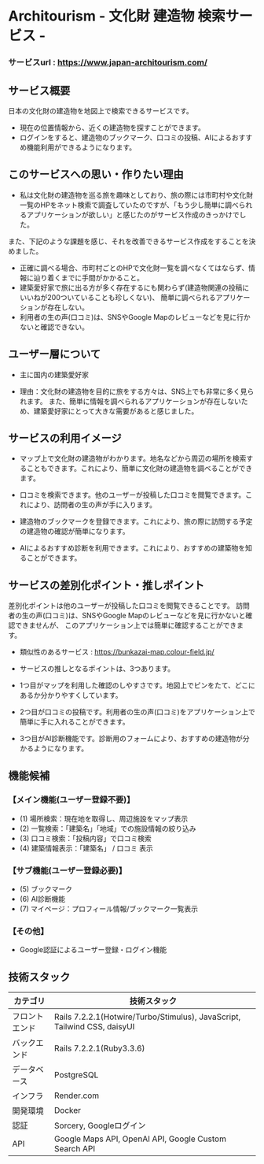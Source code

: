 # Architourism - 文化財 建造物 検索サービス -

### サービスurl : https://www.japan-architourism.com/

## サービス概要

日本の文化財の建造物を地図上で検索できるサービスです。 
- 現在の位置情報から、近くの建造物を探すことができます。 
- ログインをすると、建造物のブックマーク、口コミの投稿、AIによるおすすめ機能利用ができるようになります。

## このサービスへの思い・作りたい理由

- 私は文化財の建造物を巡る旅を趣味としており、旅の際には市町村や文化財一覧のHPをネット検索で調査していたのですが、「もう少し簡単に調べられるアプリケーションが欲しい」と感じたのがサービス作成のきっかけでした。

また、下記のような課題を感じ、それを改善できるサービス作成をすることを決めました。

- 正確に調べる場合、市町村ごとのHPで文化財一覧を調べなくてはならず、情報に辿り着くまでに手間がかかること。 
- 建築愛好家で旅に出る方が多く存在するにも関わらず(建造物関連の投稿にいいねが200ついていることも珍しくない)、 簡単に調べられるアプリケーションが存在しない。 
- 利用者の生の声(口コミ)は、SNSやGoogle Mapのレビューなどを見に行かないと確認できない。

## ユーザー層について

- 主に国内の建築愛好家

 - 理由：文化財の建造物を目的に旅をする方々は、SNS上でも非常に多く見られます。 また、簡単に情報を調べられるアプリケーションが存在しないため、建築愛好家にとって大きな需要があると感じました。

## サービスの利用イメージ 

- マップ上で文化財の建造物がわかります。地名などから周辺の場所を検索することもできます。これにより、簡単に文化財の建造物を調べることができます。

- 口コミを検索できます。他のユーザーが投稿した口コミを閲覧できます。これにより、訪問者の生の声が手に入ります。

- 建造物のブックマークを登録できます。これにより、旅の際に訪問する予定の建造物の確認が簡単になります。

- AIによるおすすめ診断を利用できます。これにより、おすすめの建築物を知ることができます。

## サービスの差別化ポイント・推しポイント

差別化ポイントは他のユーザーが投稿した口コミを閲覧できることです。 訪問者の生の声(口コミ)は、SNSやGoogle Mapのレビューなどを見に行かないと確認できませんが、 このアプリケーション上では簡単に確認することができます。

- 類似性のあるサービス : https://bunkazai-map.colour-field.jp/

- サービスの推しとなるポイントは、3つあります。 
 - 1つ目がマップを利用した確認のしやすさです。地図上でピンをたて、どこにあるか分かりやすくしています。
 - 2つ目が口コミの投稿です。利用者の生の声(口コミ)をアプリケーション上で簡単に手に入れることができます。 
 - 3つ目がAI診断機能です。診断用のフォームにより、おすすめの建造物が分かるようになります。

## 機能候補
### 【メイン機能(ユーザー登録不要)】 
 - (1) 場所検索：現在地を取得し、周辺施設をマップ表示 
 - (2) 一覧検索：「建築名」「地域」での施設情報の絞り込み 
 - (3) 口コミ検索：「投稿内容」で口コミ検索 
 - (4) 建築情報表示：「建築名」 / 口コミ 表示

### 【サブ機能(ユーザー登録必要)】 
 - (5) ブックマーク 
 - (6) AI診断機能 
 - (7) マイページ：プロフィール情報/ブックマーク一覧表示 

### 【その他】 
- Google認証によるユーザー登録・ログイン機能

## 技術スタック

| カテゴリ       | 技術スタック                                                              | 
| -------------- | ------------------------------------------------------------------------- | 
| フロントエンド | Rails 7.2.2.1(Hotwire/Turbo/Stimulus), JavaScript, Tailwind CSS, daisyUI | 
| バックエンド   | Rails 7.2.2.1(Ruby3.3.6)                                                | 
| データベース   | PostgreSQL                                                                | 
| インフラ       | Render.com                                                      | 
| 開発環境       | Docker                                                                    | 
| 認証           | Sorcery, Googleログイン                                                   | 
| API            | Google Maps API, OpenAI API, Google Custom Search API                                         | 
